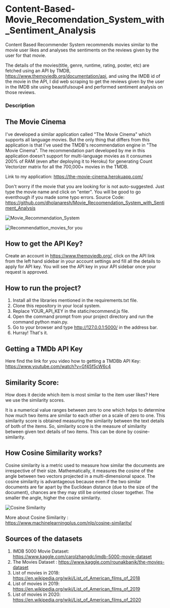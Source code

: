 # Content-Based-Movie_Recomendation_System_with_Sentiment_Analysis
Content Based Recommender System recommends movies similar to the movie user likes and analyses the sentiments on the reviews given by the user for that movie.

The details of the movies(title, genre, runtime, rating, poster, etc) are fetched using an API by TMDB, https://www.themoviedb.org/documentation/api, and using the IMDB id of the movie in the API, I did web scraping to get the reviews given by the user in the IMDB site using beautifulsoup4 and performed sentiment analysis on those reviews.

### Description

## The Movie Cinema
I've developed a similar application called "The Movie Cinema" which supports all language movies. But the only thing that differs from this application is that I've used the TMDB's recommendation engine in "The Movie Cinema". The recommendation part developed by me in this application doesn't support for multi-language movies as it consumes 200% of RAM (even after deploying it to Heroku) for generating Count Vectorizer matrix for all the 700,000+ movies in the TMDB.

Link to my application: https://the-movie-cinema.herokuapp.com/

Don't worry if the movie that you are looking for is not auto-suggested. Just type the movie name and click on "enter". You will be good to go eventhough if you made some typo errors.
Source Code: https://github.com/dholanaresh/Movie_Recoomendation_System_with_Sentiment_Analysis

![Movie_Recommendation_System](https://user-images.githubusercontent.com/65899889/88811325-b2120580-d1b6-11ea-8335-f9f025879037.png)

![Recommendattion_movies_for you](https://user-images.githubusercontent.com/65899889/88812011-8c393080-d1b7-11ea-8753-2d8cd8418ce3.png)

## How  to get the API Key?

Create an account in https://www.themoviedb.org/, click on the API link from the left hand sidebar in your account settings and fill all the details to apply for API key. You will see the API key in your API sidebar once your request is approved.

## How to run the project?

1. Install all the libraries mentioned in the requirements.txt file.
2. Clone this repository in your local system.
3. Replace YOUR_API_KEY in the static/recommend.js file.
4. Open the command prompt from your project directory and run the command python main.py.
5. Go to your browser and type http://127.0.0.1:5000/ in the address bar.
6. Hurray! That's it.

## Getting a TMDb API Key
Here find the link for you video how to getting a TMDBb API Key: https://www.youtube.com/watch?v=Gf45f5cW6c4

## Similarity Score:

How does it decide which item is most similar to the item user likes? Here we use the similarity scores.

It is a numerical value ranges between zero to one which helps to determine how much two items are similar to each other on a scale of zero to one. This similarity score is obtained measuring the similarity between the text details of both of the items. So, similarity score is the measure of similarity between given text details of two items. This can be done by cosine-similarity.

##  How Cosine Similarity works?

Cosine similarity is a metric used to measure how similar the documents are irrespective of their size. Mathematically, it measures the cosine of the angle between two vectors projected in a multi-dimensional space. The cosine similarity is advantageous because even if the two similar documents are far apart by the Euclidean distance (due to the size of the document), chances are they may still be oriented closer together. The smaller the angle, higher the cosine similarity.

![Cosine Similarity](https://user-images.githubusercontent.com/65899889/88813656-7dec1400-d1b9-11ea-9234-714c89c03c95.png)

More about Cosine Similarity : https://www.machinelearningplus.com/nlp/cosine-similarity/

## Sources of the datasets
    
 1. IMDB 5000 Movie Dataset: https://www.kaggle.com/carolzhangdc/imdb-5000-movie-dataset
 2. The Movies Dataset : https://www.kaggle.com/rounakbanik/the-movies-dataset
 3. List of movies in 2018: https://en.wikipedia.org/wiki/List_of_American_films_of_2018
 4. List of movies in 2019: https://en.wikipedia.org/wiki/List_of_American_films_of_2019
 5. List of movies in 2020: https://en.wikipedia.org/wiki/List_of_American_films_of_2020










